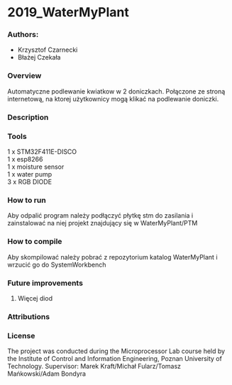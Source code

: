 # 2019_WaterMyPlant
### Authors: 
- Krzysztof Czarnecki
- Błażej Czekała

### Overview
Automatyczne podlewanie kwiatkow w 2 doniczkach. Połączone ze stroną internetową, na ktorej użytkownicy mogą klikać na podlewanie doniczki.

### Description

### Tools
1 x STM32F411E-DISCO\
1 x esp8266\
1 x moisture sensor\
1 x water pump\
3 x RGB DIODE


### How to run
Aby odpalić program należy podłączyć płytkę stm do zasilania i zainstalować na niej
projekt znajdujący się w WaterMyPlant/PTM

### How to compile
Aby skompilować należy pobrać z repozytorium katalog WaterMyPlant i wrzucić go
do SystemWorkbench

### Future improvements
1. Więcej diod

### Attributions

### License


The project was conducted during the Microprocessor Lab course held by the Institute of Control and Information Engineering, Poznan University of Technology.
Supervisor: Marek Kraft/Michał Fularz/Tomasz Mańkowski/Adam Bondyra
